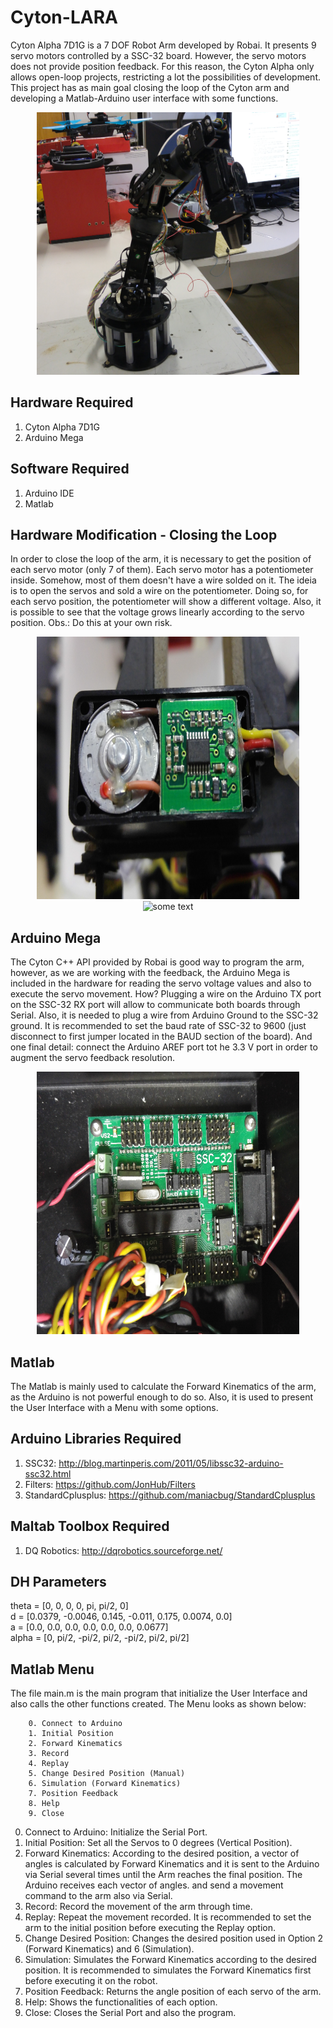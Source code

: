 # Cyton-LARA
Cyton Alpha 7D1G is a 7 DOF Robot Arm developed by Robai. It presents 9 servo motors controlled by a SSC-32 board. However, the servo motors does not provide position feedback. For this reason, the Cyton Alpha only allows open-loop projects, restricting a lot the possibilities of development. This project has as main goal closing the loop of the Cyton arm and developing a Matlab-Arduino user interface with some functions.  

<div style="text-align:center">
<IMG SRC="images/3.jpg" ALT="some text" WIDTH=420 HEIGHT=420>
</div>

## Hardware Required
1. Cyton Alpha 7D1G
2. Arduino Mega

## Software Required
1. Arduino IDE
2. Matlab

## Hardware Modification - Closing the Loop
In order to close the loop of the arm, it is necessary to get the position of each servo motor (only 7 of them). Each servo motor has a potentiometer inside. Somehow, most of them doesn't have a wire solded on it. The ideia is to open the servos and sold a wire on the potentiometer. Doing so, for each servo position, the potentiometer will show a different voltage. Also, it is possible to see that the voltage grows linearly according to the servo position. Obs.: Do this at your own risk.
<div style="text-align:center">
<IMG SRC="images/1.jpg" ALT="some text" WIDTH=420 HEIGHT=420>
</div>
<div style="text-align:center">
<IMG SRC="images/2.jpg" ALT="some text" WIDTH=420 HEIGHT=420>
</div>

## Arduino Mega
The Cyton C++ API provided by Robai is good way to program the arm, however, as we are working with the feedback, the Arduino Mega is included in the hardware for reading the servo voltage values and also to execute the servo movement. How? Plugging a wire on the Arduino TX port on the SSC-32 RX port will allow to communicate both boards through Serial. Also, it is needed to plug a wire from Arduino Ground to the SSC-32 ground. It is recommended to set the baud rate of SSC-32 to 9600 (just disconnect to first jumper located in the BAUD section of the board). And one final detail: connect the Arduino AREF port tot he 3.3 V port in order to augment the servo feedback resolution.
<div style="text-align:center">
<IMG SRC="images/4.jpg" ALT="some text" WIDTH=420 HEIGHT=420>
</div>

## Matlab
The Matlab is mainly used to calculate the Forward Kinematics of the arm, as the Arduino is not powerful enough to do so. Also, it is used to present the User Interface with a Menu with some options.

## Arduino Libraries Required
1. SSC32: http://blog.martinperis.com/2011/05/libssc32-arduino-ssc32.html
2. Filters: https://github.com/JonHub/Filters
3. StandardCplusplus: https://github.com/maniacbug/StandardCplusplus

## Maltab Toolbox Required
1. DQ Robotics: http://dqrobotics.sourceforge.net/

## DH Parameters
theta =  [0, 0, 0, 0, pi, pi/2, 0]  
d =     [0.0379, -0.0046, 0.145, -0.011, 0.175, 0.0074, 0.0]  
a =     [0.0, 0.0, 0.0, 0.0, 0.0, 0.0, 0.0677]  
alpha = [0, pi/2, -pi/2, pi/2, -pi/2, pi/2, pi/2]  

## Matlab Menu
The file main.m is the main program that initialize the User Interface and also calls the other functions created. The Menu looks as shown below:
				 
		0. Connect to Arduino
		1. Initial Position
		2. Forward Kinematics
		3. Record
		4. Replay
		5. Change Desired Position (Manual)
		6. Simulation (Forward Kinematics)
		7. Position Feedback
		8. Help
		9. Close
0. Connect to Arduino: Initialize the Serial Port.
1. Initial Position: Set all the Servos to 0 degrees (Vertical Position).
2. Forward Kinematics: According to the desired position, a vector of angles is calculated by Forward Kinematics and it is sent to the Arduino via Serial several times until the Arm reaches the final position. The Arduino receives each vector of angles. and send a movement command to the arm also via Serial.
3. Record: Record the movement of the arm through time.
4. Replay: Repeat the movement recorded. It is recommended to set the arm to the initial position before executing the Replay option.
5. Change Desired Position: Changes the desired position used in Option 2 (Forward Kinematics) and 6 (Simulation).
6. Simulation: Simulates the Forward Kinematics according to the desired position. It is recommended to simulates the Forward Kinematics first before executing it on the robot.
7. Position Feedback: Returns the angle position of each servo of the arm.
8. Help: Shows the functionalities of each option.
9. Close: Closes the Serial Port and also the program.
